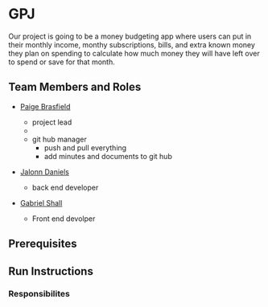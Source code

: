 # GPJ

Our project is going to be a money budgeting app where users can put in their monthly income, monthy subscriptions, bills, and extra known money they plan on spending to calculate how much money they will have left over to spend or save for that month. 

## Team Members and Roles

* [Paige Brasfield](https://github.com/paigebrasfield/CIS350-HW2--Brasfield-/blob/main/README.md)
  *   project lead
    *   
  *   git hub manager
      *   push and pull everything
      *   add minutes and documents to git hub
  
* [Jalonn Daniels](https://github.com/jayretoo/CIS350-HW2-Daniels./blob/main/README.md#meme)
  * back end developer
* [Gabriel Shall](https://github.com/shallg19/CIS350-HW2-SHALL)
  * Front end devolper
  
## Prerequisites

## Run Instructions

### Responsibilites

